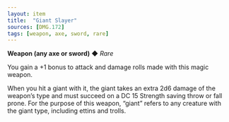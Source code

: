 ```yaml
---
layout: item
title:  "Giant Slayer"
sources: [DMG.172]
tags: [weapon, axe, sword, rare]
---
```


**Weapon (any axe or sword)** ◆ *Rare*

You gain a +1 bonus to attack and damage rolls made with this magic weapon.

When you hit a giant with it, the giant takes an extra 2d6 damage of the weapon’s type and must succeed on a DC 15 Strength saving throw or fall prone. For the purpose of this weapon, “giant” refers to any creature with the giant type, including ettins and trolls.